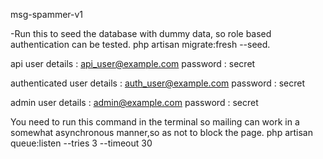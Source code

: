 msg-spammer-v1

-Run this to seed the database with dummy data, so role based authentication can be tested.
php artisan migrate:fresh --seed.

api user details : api_user@example.com
password : secret

authenticated user details : auth_user@example.com
password : secret

admin user details : admin@example.com
password : secret


You need to run this command in the terminal so mailing can work in a somewhat asynchronous manner,so as not to block the page.
php artisan queue:listen --tries 3 --timeout 30

